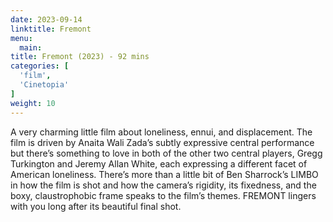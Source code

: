 ```yaml
---
date: 2023-09-14
linktitle: Fremont
menu:
  main:
title: Fremont (2023) - 92 mins
categories: [
  'film',
  'Cinetopia'
]
weight: 10
---
```


A very charming little film about loneliness, ennui, and displacement. The film is driven by Anaita Wali Zada’s subtly expressive central performance but there’s something to love in both of the other two central players, Gregg Turkington and Jeremy Allan White, each expressing a different facet of American loneliness. There’s more than a little bit of Ben Sharrock’s LIMBO in how the film is shot and how the camera’s rigidity, its fixedness, and the boxy, claustrophobic frame speaks to the film’s themes. FREMONT lingers with you long after its beautiful final shot.